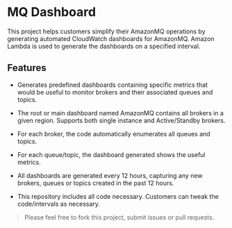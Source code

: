 # MQ Dashboard

This project helps customers simplify their AmazonMQ operations by generating automated CloudWatch dashboards 
for AmazonMQ. Amazon Lambda is used to generate the dashboards on a specified interval. 

## Features

  - Generates predefined dashboards containing specific metrics that would be useful to monitor brokers and their associated queues and topics.
  
  - The root or main dashboard named AmazonMQ contains all brokers in a given region. Supports both single instance and Active/Standby brokers. 
  
  - For each broker, the code automatically enumerates all queues and topics. 
  
  - For each queue/topic, the dashboard generated shows the useful metrics.
  
  - All dashboards are generated every 12 hours, capturing any new brokers, queues or topics created in the past 12 hours.
  
  - This repository includes all code necessary. Customers can tweak the code/intervals as necessary.
  
>Please feel free to fork this project, submit issues or pull requests.


